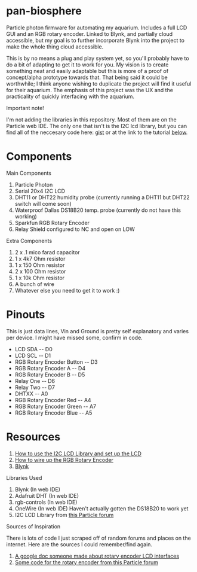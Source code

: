 # pan-biosphere
Particle photon firmware for automating my aquarium. Includes a full LCD GUI and an RGB rotary encoder. Linked to Blynk, and partially cloud accessible, but my goal is to further incorporate Blynk into the project to make the whole thing cloud accessible.

This is by no means a plug and play system yet, so you'll probably have to do a bit of adapting to get it to work for you. My vision is to create something neat and easily adaptable but this is more of a proof of concept/alpha prototype towards that.
That being said it could be worthwhile; I think anyone wishing to duplicate the project will find it useful for their aquarium. The emphasis of this project was the UX and the practicality of quickly interfacing with the aquarium.

Important note!

I'm not adding the libraries in this repository. Most of them are on the Particle web IDE. The only one that isn't is the I2C lcd library, but you can find all of the neccesary code here: [gist](https://gist.github.com/anonymous/dc7ecc5e6574105b4fbd) or at the link to the tutorial [below](https://github.com/eriknakamura/pan-biosphere/blob/master/README.md#resources). 

# Components

Main Components
1. Particle Photon
2. Serial 20x4 I2C LCD
3. DHT11 or DHT22 humidity probe (currently running a DHT11 but DHT22 switch will come soon)
4. Waterproof Dallas DS18B20 temp. probe (currently do not have this working)
5. Sparkfun RGB Rotary Encoder
6. Relay Shield configured to NC and open on LOW

Extra Components
1. 2 x .1 mico farad capacitor
2. 1 x 4k7 Ohm resistor
3. 1 x 150 Ohm resistor
4. 2 x 100 Ohm resistor
5. 1 x 10k Ohm resistor
6. A bunch of wire
7. Whatever else you need to get it to work :)

# Pinouts
This is just data lines, Vin and Ground is pretty self explanatory and varies per device. I might have missed some, confirm in code. 
- LCD SDA -- D0
- LCD SCL -- D1
- RGB Rotary Encoder Button -- D3
- RGB Rotary Encoder A -- D4
- RGB Rotary Encoder B -- D5
- Relay One -- D6
- Relay Two -- D7
- DHTXX -- A0
- RGB Rotary Encoder Red -- A4
- RGB Rotary Encoder Green -- A7
- RGB Rotary Encoder Blue -- A5


# Resources

1. [How to use the I2C LCD Library and set up the LCD](https://community.particle.io/t/lcd-i2c-lib-info-customcharacters/4670)
2. [How to wire up the RGB Rotary Encoder](http://blue-pc.net/2014/07/25/rotary-encoder-mit-rgb-led/)
3. [Blynk](http://docs.blynk.cc/)

Libraries Used
1. Blynk (In web IDE)
2. Adafruit DHT (In web IDE)
3. rgb-controls (In web IDE)
4. OneWire (In web IDE) Haven't actually gotten the DS18B20 to work yet
5. I2C LCD Library from [this Particle forum](https://community.particle.io/t/lcd-i2c-lib-info-customcharacters/4670)

Sources of Inspiration

  There is lots of code I just scraped off of random forums and places on the internet. Here are the sources I could remember/find again. 
 1. [A google doc someone made about rotary encoder LCD interfaces](https://drive.google.com/drive/u/0/folders/0B5m_NdW7qSxgdkV4R1RNYzE0Rnc)
 2. [Some code for the rotary encoder from this Particle forum](https://community.particle.io/t/rotary-encoder-basics/6135)
 
